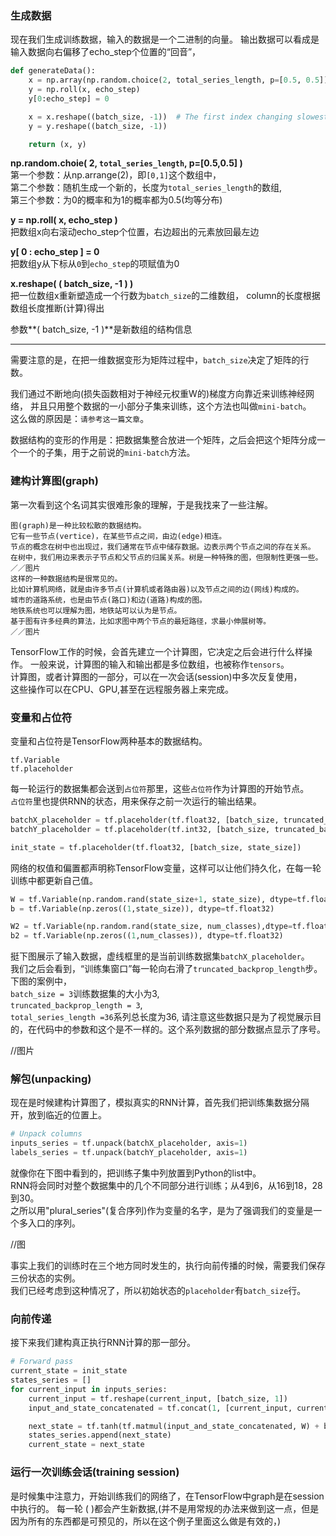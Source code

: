### 生成数据
现在我们生成训练数据，输入的数据是一个二进制的向量。
输出数据可以看成是输入数据向右偏移了echo_step个位置的“回音”， 

``` python
def generateData():
    x = np.array(np.random.choice(2, total_series_length, p=[0.5, 0.5]))
    y = np.roll(x, echo_step)
    y[0:echo_step] = 0

    x = x.reshape((batch_size, -1))  # The first index changing slowest, subseries as rows
    y = y.reshape((batch_size, -1))

    return (x, y)
```
**np.random.choie( 2, `total_series_length`, p=[0.5,0.5] )**  
第一个参数：从np.arrange(2)，即`[0,1]`这个数组中，  
第二个参数：随机生成一个新的，长度为`total_series_length`的数组,  
第三个参数：为0的概率和为1的概率都为0.5(均等分布)  
	
**y = np.roll( x, echo_step )**  
把数组x向右滚动echo_step个位置，右边超出的元素放回最左边

**y[ 0 : echo_step ] = 0**  
把数组y从下标从`0`到`echo_step`的项赋值为0

**x.reshape( ( batch_size, -1 ) )**  
把一位数组x重新塑造成一个行数为`batch_size`的二维数组，
column的长度根据数组长度推断(计算)得出  

参数**( batch_size, -1 )**是新数组的结构信息

* * *
需要注意的是，在把一维数据变形为矩阵过程中，`batch_size`决定了矩阵的行数。  

我们通过不断地向(损失函数相对于神经元权重W的)梯度方向靠近来训练神经网络，
并且只用整个数据的一小部分子集来训练，这个方法也叫做`mini-batch`。  
这么做的原因是：`请参考这一篇文章`。

数据结构的变形的作用是：把数据集整合放进一个矩阵，之后会把这个矩阵分成一个一个的子集，用于之前说的`mini-batch`方法。

### 建构计算图(graph)
第一次看到这个名词其实很难形象的理解，于是我找来了一些注解。
	
	图(graph)是一种比较松散的数据结构。  
	它有一些节点(vertice)，在某些节点之间，由边(edge)相连。  
	节点的概念在树中也出现过，我们通常在节点中储存数据。边表示两个节点之间的存在关系。  
	在树中，我们用边来表示子节点和父节点的归属关系。树是一种特殊的图，但限制性更强一些。
	／／图片
	这样的一种数据结构是很常见的。  
	比如计算机网络，就是由许多节点(计算机或者路由器)以及节点之间的边(网线)构成的。  
	城市的道路系统，也是由节点(路口)和边(道路)构成的图。  
	地铁系统也可以理解为图，地铁站可以认为是节点。  
	基于图有许多经典的算法，比如求图中两个节点的最短路径，求最小伸展树等。
	／／图片

TensorFlow工作的时候，会首先建立一个计算图，它决定之后会进行什么样操作。
一般来说，计算图的输入和输出都是多位数组，也被称作`tensors`。  
计算图，或者计算图的一部分，可以在一次会话(session)中多次反复使用，  
这些操作可以在CPU、GPU,甚至在远程服务器上来完成。

### 变量和占位符
变量和占位符是TensorFlow两种基本的数据结构。  

	tf.Variable  
	tf.placeholder  
每一轮运行的数据集都会送到`占位符`那里，这些`占位符`作为计算图的开始节点。  
`占位符`里也提供RNN的状态，用来保存之前一次运行的输出结果。

```python
batchX_placeholder = tf.placeholder(tf.float32, [batch_size, truncated_backprop_length])
batchY_placeholder = tf.placeholder(tf.int32, [batch_size, truncated_backprop_length])

init_state = tf.placeholder(tf.float32, [batch_size, state_size])
```

网络的权值和偏置都声明称TensorFlow变量，这样可以让他们持久化，在每一轮训练中都更新自己值。


```python
W = tf.Variable(np.random.rand(state_size+1, state_size), dtype=tf.float32)
b = tf.Variable(np.zeros((1,state_size)), dtype=tf.float32)

W2 = tf.Variable(np.random.rand(state_size, num_classes),dtype=tf.float32)
b2 = tf.Variable(np.zeros((1,num_classes)), dtype=tf.float32)
```

挺下图展示了输入数据，虚线框里的是当前训练数据集`batchX_placeholder`。  
我们之后会看到，“训练集窗口”每一轮向右滑了`truncated_backprop_length`步。  
下图的案例中，  
`batch_size = 3`训练数据集的大小为3,  
`truncated_backprop_length = 3`,  
`total_series_length =36`系列总长度为36,
请注意这些数据只是为了视觉展示目的，在代码中的参数和这个是不一样的。这个系列数据的部分数据点显示了序号。  

//图片

### 解包(unpacking)
现在是时候建构计算图了，模拟真实的RNN计算，首先我们把训练集数据分隔开，放到临近的位置上。  

```python
# Unpack columns
inputs_series = tf.unpack(batchX_placeholder, axis=1)
labels_series = tf.unpack(batchY_placeholder, axis=1)
```
就像你在下图中看到的，把训练子集中列放置到Python的list中。  
RNN将会同时对整个数据集中的几个不同部分进行训练；从4到6，从16到18，28到30。  
之所以用"plural_series"(复合序列)作为变量的名字，是为了强调我们的变量是一个多入口的序列。  
 
//图  

事实上我们的训练时在三个地方同时发生的，执行向前传播的时候，需要我们保存三份状态的实例。  
我们已经考虑到这种情况了，所以初始状态的`placeholder`有`batch_size`行。



### 向前传递
接下来我们建构真正执行RNN计算的那一部分。

```python 
# Forward pass
current_state = init_state
states_series = []
for current_input in inputs_series:
    current_input = tf.reshape(current_input, [batch_size, 1])
    input_and_state_concatenated = tf.concat(1, [current_input, current_state])  # Increasing number of columns

    next_state = tf.tanh(tf.matmul(input_and_state_concatenated, W) + b)  # Broadcasted addition
    states_series.append(next_state)
    current_state = next_state    

```












### 运行一次训练会话(training session)

是时候集中注意力，开始训练我们的网络了，在TensorFlow中graph是在session中执行的。
每一轮 ( )都会产生新数据,(并不是用常规的办法来做到这一点，但是因为所有的东西都是可预见的，所以在这个例子里面这么做是有效的，)
